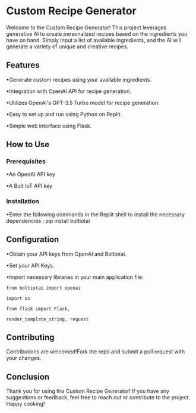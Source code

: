 # Custom Recipe Generator

Welcome to the Custom Recipe Generator! This project leverages generative AI to create personalized recipes based on the ingredients you have on hand. Simply input a list of available ingredients, and the AI will generate a variety of unique and creative recipes.

## Features
 •Generate custom recipes using your available ingredients.
 
 •Integration with OpenAI API for recipe generation.
 
 •Utilizes OpenAI's GPT-3.5 Turbo model for recipe generation.
 
 •Easy to set up and run using Python on Replit.
 
 •Simple web interface using Flask.
 
## How to Use

### Prerequisites
 •An OpenAI API key
 
 •A Bolt IoT API key

### Installation
 •Enter the following commands in the Replit shell to install the necessary dependencies  :  pip install boltiotai

## Configuration
 •Obtain your API keys from OpenAI and Boltiotai.
 
 •Set your API Keys.
 
 •Import necessary libraries in your main application file:
 
    from boltiotai import openai
 
    import os
 
    from flask import Flask, 
 
    render_template_string, request

 ## Contributing
 Contributions are welcomed!Fork the repo and submit a pull request with your changes.

 ## Conclusion
Thank you for using the Custom Recipe Generator! If you have any suggestions or feedback, feel free to reach out or contribute to the project. Happy cooking!

